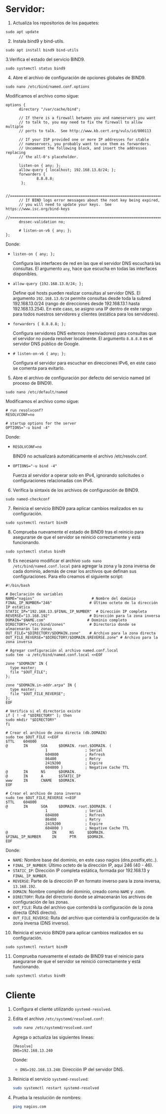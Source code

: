 # Servidor:



1.   Actualiza los repositorios de los paquetes:
  ```
  sudo apt update
  ```
2. Instala bind9 y bind-utils. 
  ```
  sudo apt install bind9 bind-utils
  ```
3.Verifica el estado del servicio BIND9.
  ```
  sudo systemctl status bind9
  ```
4. Abre el archivo de configuración de opciones globales de BIND9.
  ```
  sudo nano /etc/bind/named.conf.options
  ```
  Modificamos el archivo como sigue:
  ```
  options {
        directory "/var/cache/bind";

        // If there is a firewall between you and nameservers you want
        // to talk to, you may need to fix the firewall to allow multiple
        // ports to talk.  See http://www.kb.cert.org/vuls/id/800113

        // If your ISP provided one or more IP addresses for stable
        // nameservers, you probably want to use them as forwarders.
        // Uncomment the following block, and insert the addresses replacing
        // the all-0's placeholder.

        listen-on { any; };
        allow-query { localhost; 192.168.13.0/24; };
        forwarders {
                8.8.8.8;
         };

        //========================================================================
        // If BIND logs error messages about the root key being expired,
        // you will need to update your keys.  See https://www.isc.org/bind-keys
        //========================================================================
        dnssec-validation no;

        # listen-on-v6 { any; };
  };
  ```
  Donde:
  - ```listen-on { any; };```

    Configura las interfaces de red en las que el servidor DNS escuchará las consultas. El argumento ```any```, hace que escucha en todas las interfaces disponibles.
  - ```allow-query {192.168.13.0/24; };```

    Define qué hosts pueden realizar consultas al servidor DNS. El argumento
    ```192.168.13.0/24``` permite consultas desde toda la subred 192.168.13.0/24 (rango de direcciones desde 192.168.13.1 hasta 192.168.13.254). En este caso, se asigno una IP dentro de este rango para todos nuestros servidores y clientes (estática para los servidores).

  - ```forwarders { 8.8.8.8; };```

    Configura servidores DNS externos (reenviadores) para consultas que el servidor no pueda resolver localmente. El argumento ```8.8.8.8``` es el servidor DNS público de Google.

  - ```# listen-on-v6 { any; };```

    Configura el servidor para escuchar en direcciones IPv6, en este caso se comenta para evitarlo.

5. Abre el archivo de configuración por defecto del servicio named (el proceso de BIND9).

  ```
  sudo nano /etc/default/named
  ```

  Modificamos el archivo como sigue:
  ```
  # run resolvconf?
  RESOLVCONF=no

  # startup options for the server
  OPTIONS="-u bind -4"
  ```

  Donde:
  - ```RESOLVCONF=no```

    BIND9 no actualizará automáticamente el archivo /etc/resolv.conf.

  - ```OPTIONS="-u bind -4"```

    Fuerza al servidor a operar solo en IPv4, ignorando solicitudes o configuraciones relacionadas con IPv6.



6. Verifica la sintaxis de los archivos de configuración de BIND9.
  ```
  sudo named-checkconf
  ```


7. Reinicia el servicio BIND9 para aplicar cambios realizados en su configuración.
  ```
  sudo systemctl restart bind9
  ```

8. Comprueba nuevamente el estado de BIND9 tras el reinicio para asegurarse de que el servidor se reinició correctamente y está funcionando.
  ```
  sudo systemctl status bind9
  ```

9. Es necesario modificar el archivo ```sudo nano /etc/bind/named.conf.local``` para agregar la zona y la zona inversa de cada dominio, además de crear los archivos que definan sus configuraciones. Para ello creamos el siguiente script:

  ```
  #!/bin/bash

  # Declaración de variables
  NAME="nagios"                          # Nombre del dominio
  FINAL_IP_NUMBER="246"                 # Último octeto de la dirección IP estática
  STATIC_IP="192.168.13.$FINAL_IP_NUMBER"  # Dirección IP completa
  REVERSE="13.168.192"                  # Dirección para la zona inversa
  DOMAIN="$NAME.com"                   # Dominio completo
  DIRECTORY="/etc/bind/zones"           # Directorio donde se almacenarán las zonas
  OUT_FILE="$DIRECTORY/$DOMAIN.zone"    # Archivo para la zona directa
  OUT_FILE_REVERSE="$DIRECTORY/$DOMAIN.$REVERSE.zone" # Archivo para la zona inversa

  # Agregar configuración al archivo named.conf.local
  sudo tee -a /etc/bind/named.conf.local <<EOF

  zone "$DOMAIN" IN {
    type master;
    file "$OUT_FILE";
  };

  zone "$DOMAIN.in-addr.arpa" IN {
    type master;
    file "$OUT_FILE_REVERSE";
  };
  EOF

  # Verifica si el directorio existe
  if [ ! -d "$DIRECTORY" ]; then
  sudo mkdir "$DIRECTORY"
  fi

  # Crear el archivo de zona directa (db.DOMAIN)
  sudo tee $OUT_FILE <<EOF
  $TTL    604800
  @       IN      SOA     $DOMAIN. root.$DOMAIN. (
                    1                 ; Serial
                    604800            ; Refresh
                    86400             ; Retry
                    2419200           ; Expire
                    604800 )          ; Negative Cache TTL
  @       IN      NS      $DOMAIN.
  @       IN      A       $STATIC_IP
  www     IN      CNAME   $DOMAIN.
  EOF

  # Crear el archivo de zona inversa
  sudo tee $OUT_FILE_REVERSE <<EOF
  $TTL    604800
  @       IN      SOA     $DOMAIN. root.$DOMAIN. (
                    1                 ; Serial
                    604800            ; Refresh
                    86400             ; Retry
                    2419200           ; Expire
                    604800 )          ; Negative Cache TTL
  @                    IN      NS      $DOMAIN.
  $FINAL_IP_NUMBER     IN      PTR     $DOMAIN.
  EOF

  ```
  Donde: 
  - ```NAME```: Nombre base del dominio, en este caso nagios (dns,postfix,etc..).
  - ```FINAL_IP_NUMBER```: Último octeto de la dirección IP, aquí 246 (40 - 46).
  - ```STATIC_IP```: Dirección IP completa estática, formada por 192.168.13 y ```FINAL_IP_NUMBER```.
  - ```REVERSE```: Parte de la dirección IP en formato inverso para la zona inversa, ```13.168.192```.
  - ```DOMAIN```: Nombre completo del dominio, creado como ```NAME``` y .com.
  - ```DIRECTORY```: Ruta del directorio donde se almacenarán los archivos de configuración de las zonas.
  - ```OUT_FILE```: Ruta del archivo que contendrá la configuración de la zona directa (DNS directo).
  - ```OUT_FILE_REVERSE```: Ruta del archivo que contendrá la configuración de la zona inversa (DNS inverso).

10. Reinicia el servicio BIND9 para aplicar cambios realizados en su configuración.
  ```
  sudo systemctl restart bind9
  ```

11. Comprueba nuevamente el estado de BIND9 tras el reinicio para asegurarse de que el servidor se reinició correctamente y está funcionando.
  ```
  sudo systemctl status bind9
  ```

# Cliente

1. Configura el cliente utilizando `systemd-resolved`.

2. Edita el archivo `/etc/systemd/resolved.conf`:
   ```bash
   sudo nano /etc/systemd/resolved.conf
   ```
   Agrega o actualiza las siguientes líneas:
   ```plaintext
   [Resolve]
   DNS=192.168.13.240
   ```
   Donde:
   - ```DNS=192.168.13.240```: Dirección IP del servidor DNS.

3. Reinicia el servicio `systemd-resolved`:
   ```bash
   sudo systemctl restart systemd-resolved
   ```

4. Prueba la resolución de nombres:
   ```bash
   ping nagios.com
   ```


